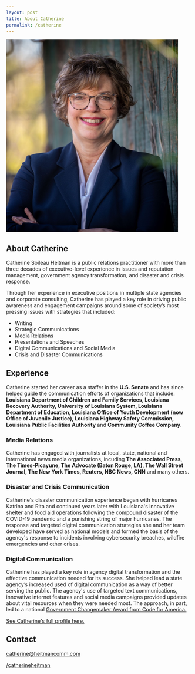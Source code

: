 ```yaml
---
layout: post
title: About Catherine
permalink: /catherine
---
```


![Headshot of Catherine Heitman](/assets/headshot.png)

## **About Catherine**

Catherine Soileau Heitman is a public relations practitioner with more than three decades of executive-level experience in issues and reputation management, government agency transformation, and disaster and crisis response.

Through her experience in executive positions in multiple state agencies and corporate consulting, Catherine has played a key role in driving public awareness and engagement campaigns around some of society’s most pressing issues with strategies that included:

- Writing
- Strategic Communications
- Media Relations
- Presentations and Speeches
- Digital Communications and Social Media
- Crisis and Disaster Communications

## **Experience**

Catherine started her career as a staffer in the **U.S. Senate** and has since helped guide the communication efforts of organizations that include: **Louisiana Department of Children and Family Services, Louisiana Recovery Authority, University of Louisiana System, Louisiana Department of Education, Louisiana Office of Youth Development (now Office of Juvenile Justice), Louisiana Highway Safety Commission, Louisiana Public Facilities Authority** and **Community Coffee Company**.

### Media Relations

Catherine has engaged with journalists at local, state, national and international news media organizations, incuding **The Associated Press, The Times-Picayune, The Advocate (Baton Rouge, LA), The Wall Street Journal, The New York Times, Reuters, NBC News, CNN** and many others.

### Disaster and Crisis Communication

Catherine's disaster communication experience began with hurricanes Katrina and Rita and continued years later with Louisiana's innovative shelter and food aid operations following the compound disaster of the COVID-19 pandemic and a punishing string of major hurricanes. The response and targeted digital communication strategies she and her team developed have served as national models and formed the basis of the agency's response to incidents involving cybersecurity breaches, wildfire emergencies and other crises.

### Digital Communication

Catherine has played a key role in agency digital transformation and the effective communication needed for its success. She helped lead a state agency’s increased used of digital communication as a way of better serving the public. The agency's use of targeted text communications, innovative internet features and social media campaigns provided updates about vital resources when they were needed most. The approach, in part, led to a national [Government Changemaker Award from Code for America.](https://www.dcfs.louisiana.gov/news/dcfs-awarded-code-for-americas-government-changemaker-award#)

[See Catherine's full profile here.](https://www.linkedin.com/in/catherineheitman/)

## Contact

<i class="bi bi-envelope"></i> <a href="mailto:catherine@heitmancomm.com"> catherine@heitmancomm.com</a>

<i class="bi bi-linkedin"></i> [/catherineheitman](https://www.linkedin.com/in/catherineheitman/)
